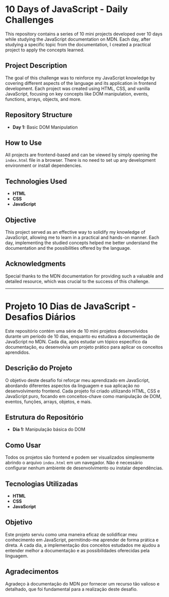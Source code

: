 # 10 Days of JavaScript - Daily Challenges

This repository contains a series of 10 mini projects developed over 10 days while studying the JavaScript documentation on MDN. Each day, after studying a specific topic from the documentation, I created a practical project to apply the concepts learned.

## Project Description

The goal of this challenge was to reinforce my JavaScript knowledge by covering different aspects of the language and its application in frontend development. Each project was created using HTML, CSS, and vanilla JavaScript, focusing on key concepts like DOM manipulation, events, functions, arrays, objects, and more.

## Repository Structure

- **Day 1:** Basic DOM Manipulation


## How to Use

All projects are frontend-based and can be viewed by simply opening the `index.html` file in a browser. There is no need to set up any development environment or install dependencies.

## Technologies Used

- **HTML**
- **CSS**
- **JavaScript**

## Objective

This project served as an effective way to solidify my knowledge of JavaScript, allowing me to learn in a practical and hands-on manner. Each day, implementing the studied concepts helped me better understand the documentation and the possibilities offered by the language.

## Acknowledgments

Special thanks to the MDN documentation for providing such a valuable and detailed resource, which was crucial to the success of this challenge.

-----

# Projeto 10 Dias de JavaScript - Desafios Diários

Este repositório contém uma série de 10 mini projetos desenvolvidos durante um período de 10 dias, enquanto eu estudava a documentação de JavaScript no MDN. Cada dia, após estudar um tópico específico da documentação, eu desenvolvia um projeto prático para aplicar os conceitos aprendidos.

## Descrição do Projeto

O objetivo deste desafio foi reforçar meu aprendizado em JavaScript, abordando diferentes aspectos da linguagem e sua aplicação no desenvolvimento frontend. Cada projeto foi criado utilizando HTML, CSS e JavaScript puro, focando em conceitos-chave como manipulação de DOM, eventos, funções, arrays, objetos, e mais.

## Estrutura do Repositório

- **Dia 1:** Manipulação básica do DOM


## Como Usar

Todos os projetos são frontend e podem ser visualizados simplesmente abrindo o arquivo `index.html` em um navegador. Não é necessário configurar nenhum ambiente de desenvolvimento ou instalar dependências.

## Tecnologias Utilizadas

- **HTML**
- **CSS**
- **JavaScript**

## Objetivo

Este projeto serviu como uma maneira eficaz de solidificar meu conhecimento em JavaScript, permitindo-me aprender de forma prática e direta. A cada dia, a implementação dos conceitos estudados me ajudou a entender melhor a documentação e as possibilidades oferecidas pela linguagem.

## Agradecimentos

Agradeço à documentação do MDN por fornecer um recurso tão valioso e detalhado, que foi fundamental para a realização deste desafio.

